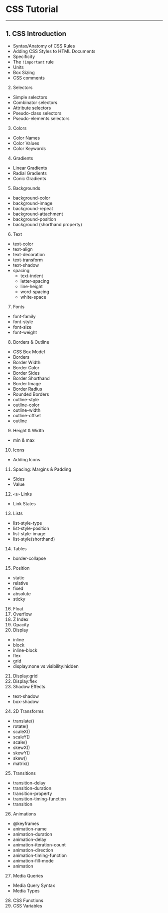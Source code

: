 # CSS Tutorial
---

## 1. CSS Introduction


  - Syntax/Anatomy of CSS Rules
  - Adding CSS Styles to HTML Documents
  - Specificity
  - The `!important` rule
  - Units
  - Box Sizing
  - CSS comments
2. Selectors
  - Simple selectors
  - Combinator selectors
  - Attribute selectors
  - Pseudo-class selectors
  - Pseudo-elements selectors
3. Colors
  - Color Names
  - Color Values
  - Color Keywords
4. Gradients
  - Linear Gradients
  - Radial Gradients
  - Conic Gradients
5. Backgrounds
  - background-color
  - background-image
  - background-repeat
  - background-attachment
  - background-position
  - background (shorthand property)
6. Text
  - text-color
  - text-align
  - text-decoration
  - text-transform
  - text-shadow
  - spacing
    - text-indent
    - letter-spacing
    - line-height
    - word-spacing
    - white-space
7. Fonts
  - font-family
  - font-style
  - font-size
  - font-weight
8. Borders & Outline
  - CSS Box Model
  - Borders
  - Border Width
  - Border Color
  - Border Sides
  - Border Shorthand
  - Border Image
  - Border Radius
  - Rounded Borders
  - outline-style
  - outline-color
  - outline-width
  - outline-offset
  - outline
9. Height & Width
  - min & max
10. Icons
  - Adding Icons
11. Spacing: Margins & Padding
  - Sides
  - Value
12. `<a>` Links
  - Link States
13. Lists
  - list-style-type
  - list-style-position
  - list-style-image 
  - list-style(shorthand)
14. Tables
  - border-collapse
15. Position
  - static
  - relative
  - fixed
  - absolute
  - sticky
16. Float
17. Overflow
18. Z Index
19. Opacity 
20. Display 
  - inline
  - block
  - inline-block
  - flex
  - grid
  - display:none vs visibility:hidden
21. Display:grid
22. Display:flex
23. Shadow Effects
  - text-shadow
  - box-shadow
24. 2D Transforms
  - translate()
  - rotate()
  - scaleX()
  - scaleY()
  - scale()
  - skewX()
  - skewY()
  - skew()
  - matrix()
25. Transitions
  - transition-delay
  - transition-duration
  - transition-property
  - transition-timing-function
  - transition
26. Animations
  - @keyframes
  - animation-name
  - animation-duration
  - animation-delay
  - animation-iteration-count
  - animation-direction
  - animation-timing-function
  - animation-fill-mode
  - animation
27. Media Queries
  - Media Query Syntax
  - Media Types
28. CSS Functions
29. CSS Variables
